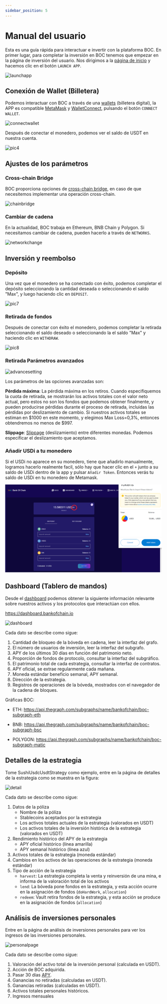 ```yaml
---
sidebar_position: 5
---
```


# Manual del usuario

Esta es una guía rápida para interactuar e invertir con la plataforma BOC.
En primer lugar, para completar la inversión en BOC tenemos que empezar en la página de inversión del usuario. Nos dirigimos a la [página de inicio](https://bankofchain.io/#/) y hacemos clic en el botón `LAUNCH APP`.

![launchapp](/images/launchapp.png)

## Conexión de Wallet (Billetera)

Podemos interactuar con BOC a través de una [wallets](appendix#wallet) (billetera digital), la APP es compatible [MetaMask](https://metamask.io/) y [WalletConnect](https://walletconnect.com/), pulsando el botón `CONNECT WALLET`.

![connectwallet](/images/connectwallet.png)

Después de conectar el monedero, podemos ver el saldo de USDT en nuestra cuenta.

![pic4](/images/pic-4.png)

## Ajustes de los parámetros

### Cross-chain Bridge

BOC proporciona opciones de [cross-chain bridge](appendix#puentes-de-blockchain), en caso de que necesitemos implementar una operación cross-chain.

![chainbridge](/images/chainbridge.png)

### Cambiar de cadena

En la actualidad, BOC trabaja en Ethereum, BNB Chain y Polygon. Si necesitamos cambiar de cadena, pueden hacerlo a través de `NETWORKS`.

![networkchange](/images/networkchange.png)

## Inversión y reembolso

### Depósito

 Una vez que el monedero se ha conectado con éxito, podemos completar el depósito seleccionando la cantidad deseada o seleccionando el saldo "Max", y luego haciendo clic en `DEPOSIT`.

![pic7](/images/pic-7.png)

### Retirada de fondos

Después de conectar con éxito el monedero, podemos completar la retirada seleccionando el saldo deseado o seleccionando la el saldo "Max" y haciendo clic en `WITHDRAW`.

![pic8](/images/pic-8.png)

### Retirada Parámetros avanzados

![advancesetting](/images/advancesetting.png)

Los parámetros de las opciones avanzadas son:

**Pérdida máxima**: La pérdida máxima en los retiros. Cuando especifiquemos la cuota de retirada, se mostrarán los activos totales con el valor neto actual, pero estos no son los fondos que podemos obtener finalmente, y pueden producirse pérdidas durante el proceso de retirada, incluidas las pérdidas por deslizamiento de cambio. Si nuestros activos totales se estiman en $1000 en este momento, y elegimos Max Loss=0,3%, entonces obtendremos no menos de $997.

**Slippage**: [Slippage](appendix#slippage) (deslizamiento) entre diferentes monedas. Podemos especificar el deslizamiento que aceptamos.

### Añadir USDi a tu monedero

Si el USDi no aparece en su monedero, tiene que añadirlo manualmente, logramos hacerlo realmente facil, sólo hay que hacer clic en el `+` junto a su saldo de USDi dentro de la app y pulsar `Añadir Token`. Entonces verás tu saldo de USDi en tu monedero de Metamask.

![addtoken](/images/addtoken.png)

## Dashboard (Tablero de mandos)

Desde el [dashboard](appendix#dashboard) podemos obtener la siguiente información relevante sobre nuestros activos y los protocolos que interactúan con ellos.

<https://dashboard.bankofchain.io>

![dashboard](/images/dashboard.jpg)

Cada dato se describe como sigue:

1. Cantidad de bloqueo de la bóveda en cadena, leer la interfaz del grafo.
2. El número de usuarios de inversión, leer la interfaz del subgrafo.
3. APY de los últimos 30 días en función del patrimonio neto.
4. Proporción de fondos de protocolo, consultar la interfaz del subgráfico.
5. El patrimonio total de cada estrategia, consultar la interfaz de contratos.
6. APY oficial, se extrae regularmente cada mañana.
7. Moneda estándar beneficio semanal, APY semanal.
8. Dirección de la estrategia.
9. Registros de operaciones de la bóveda, mostrados con el navegador de la cadena de bloques.

Gráficas BOC:

- ETH: <https://api.thegraph.com/subgraphs/name/bankofchain/boc-subgraph-eth>

- BNB: <https://api.thegraph.com/subgraphs/name/bankofchain/boc-subgraph-bsc>

- POLYGON: <https://api.thegraph.com/subgraphs/name/bankofchain/boc-subgraph-matic>

## Detalles de la estrategia

Tome SushiUsdcUsdtStrategy como ejemplo, entre en la página de detalles de la estrategia como se muestra en la figura:

![detail](/images/detail.jpg)

Cada dato se describe como sigue:

1. Datos de la póliza
      - Nombre de la póliza
      - Stablecoins aceptados por la estrategia
      - Los activos totales actuales de la estrategia (valorados en USDT)
      - Los activos totales de la inversión histórica de la estrategia (valorados en USDT)
2. Rendimiento histórico del APY de la estrategia
      - APY oficial histórico (línea amarilla)
      - APY semanal histórico (línea azul)
3. Activos totales de la estrategia (moneda estándar)
4. Cambios en los activos de las operaciones de la estrategia (moneda estándar)
5. Tipo de acción de la estrategia
      - `harvest`: La estrategia completa la venta y reinversión de una mina, e informa de la valoración total de los activos
      - `lend`: La bóveda pone fondos en la estrategia, y esta acción ocurre en la asignación de fondos (`doHardWork`, `allocation`)
      - `redeem`: Vault retira fondos de la estrategia, y esta acción se produce en la asignación de fondos (`allocation`)

## Análisis de inversiones personales

Entre en la página de análisis de inversiones personales para ver los ingresos de las inversiones personales.

![personalpage](/images/personalpage.jpg)

Cada dato se describe como sigue:

1. Valoración del activo total de la inversión personal (calculada en USDT).
2. Acción de BOC adquirida.
3. Pasar 30 días [APY](appendix#annual-yield-apy).
4. Ganancias no retiradas (calculadas en USDT).
5. Ganancias retiradas (calculadas en USDT).
6. Activos totales personales históricos.
7. Ingresos mensuales
